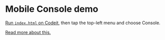 # Mobile Console demo

[Run `index.html` on Codeit](https://cde.run/benhatsor/mobile-console-demo/index.html), then tap the top-left menu and choose Console.

[Read more about this.](https://benhatsor.tumblr.com/post/725532788572487680/codeit-346)


